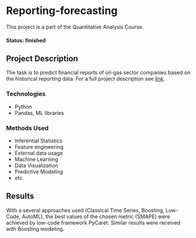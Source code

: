 # Reporting-forecasting

This project is a part of the Quantitative Analysis Course.

#### Status: finished

## Project Description
The task is to predict financial reports of oil-gas sector companies based on the historical reporting data. For a full project description see [link](https://www.kaggle.com/datasets/jarbol/oil-gas-predict).

### Technologies
* Python
* Pandas, ML libraries

### Methods Used
* Inferential Statistics
* Feature engineering
* External data usage
* Machine Learning
* Data Visualization
* Predictive Modeling
* etc.

## Results

With a several approaches used (Classical Time Series, Boosting, Low-Code, AutoML), the best values of the chosen metric (SMAPE) were achieved by low-code framework PyCaret. Similar results were received with Boosting modeling. 
